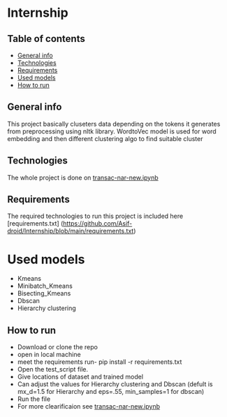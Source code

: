 # Internship

## Table of contents
* [General info](#general-info)
* [Technologies](#technologies)
* [Requirements](#requirements)
* [Used models](#used-models)
* [How to run](#how-to-run)

## General info
This project basically cluseters data depending on the tokens it generates from preprocessing using nltk library. WordtoVec model is used for word embedding and then different clustering algo to find suitable cluster
	
## Technologies
The whole project is done on [transac-nar-new.ipynb](https://github.com/Asif-droid/Internship/blob/main/transac-nar-new.ipynb)
## Requirements
The required technologies to run this project is included here [requirements.txt] (https://github.com/Asif-droid/Internship/blob/main/requirements.txt)
# Used models
* Kmeans
* Minibatch_Kmeans
* Bisecting_Kmeans
* Dbscan
* Hierarchy clustering


## How to run
* Download or clone the repo 
* open in local machine
* meet the requirements run-
	pip install -r requirements.txt
* Open the test_script file.
* Give locations of dataset and trained model 
* Can adjust the values for Hierarchy clustering and Dbscan (defult is mx_d=1.5 for Hierarchy and eps=.55, min_samples=1 for dbscan)
* Run the file
* For more clearificaion see  [transac-nar-new.ipynb](https://github.com/Asif-droid/Internship/blob/main/transac-nar-new.ipynb)




